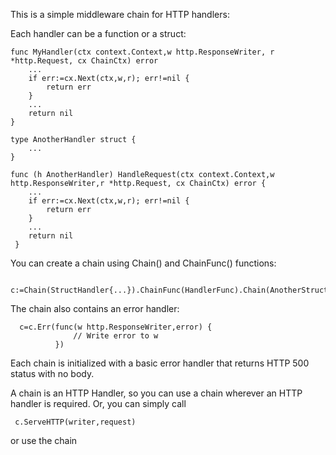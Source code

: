 This is a simple middleware chain for HTTP handlers:

Each handler can be a function or a struct:
```
func MyHandler(ctx context.Context,w http.ResponseWriter, r *http.Request, cx ChainCtx) error
    ...
    if err:=cx.Next(ctx,w,r); err!=nil {
        return err
    }
    ...
    return nil
}

type AnotherHandler struct {
    ...
}

func (h AnotherHandler) HandleRequest(ctx context.Context,w http.ResponseWriter,r *http.Request, cx ChainCtx) error {
    ...
    if err:=cx.Next(ctx,w,r); err!=nil {
        return err
    }
    ...
    return nil
 }
 ```

You can create a chain using Chain() and ChainFunc() functions:
```
  c:=Chain(StructHandler{...}).ChainFunc(HandlerFunc).Chain(AnotherStruct{})
```
 The chain also contains an error handler:
```
  c=c.Err(func(w http.ResponseWriter,error) {
              // Write error to w
          })
```
Each chain is initialized with a basic error handler that
returns HTTP 500 status with no body.

A chain is an HTTP Handler, so you can use a chain wherever
an HTTP handler is required. Or, you can simply call
```
 c.ServeHTTP(writer,request)
```
or use the chain